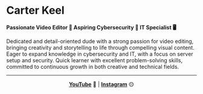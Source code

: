 # **Carter Keel**

**Passionate Video Editor 🎥 Aspiring Cybersecurity 🔐 IT Specialist 🖥️**

Dedicated and detail-oriented dude with a strong passion for video editing, bringing creativity and storytelling to life through compelling visual content. 
Eager to expand knowledge in cybersecurity and IT, with a focus on server setup and security. 
Quick learner with excellent problem-solving skills, committed to continuous growth in both creative and technical fields.
___
<center>
  
**[YouTube](https://www.youtube.com/@RandomButCool)** 🔴 |  **[Instagram](https://www.instagram.com/carterbkeel/)** 🟡

</center>
